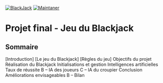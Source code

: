 [![BlackJack](https://img.shields.io/badge/BlackJack-black.svg)](https://github.com/Marshellson/Cinematheque)
[![Maintaner](https://img.shields.io/badge/Maintainer-JIANGYilun_AYIGAHSokem-blue)](https://github.com/Marshellson/UGA_INF/graphs/contributors)


# Projet final - Jeu du Blackjack

## Sommaire
[Introduction]
[Le jeu du Blackjack]
[Règles du jeu]
Objectifs du projet
Réalisation du Blackjack
Initialisations et gestion
Intelligences artificielles
Taux de réussite B – IA des joueurs C – IA du croupier
Conclusion
Améliorations envisageables B – Bilan

